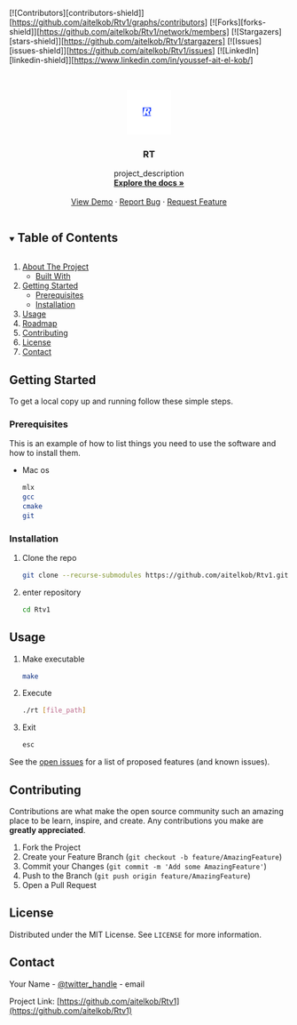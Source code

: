 [![Contributors][contributors-shield]][https://github.com/aitelkob/Rtv1/graphs/contributors]
[![Forks][forks-shield]][https://github.com/aitelkob/Rtv1/network/members]
[![Stargazers][stars-shield]][https://github.com/aitelkob/Rtv1/stargazers]
[![Issues][issues-shield]][https://github.com/aitelkob/Rtv1/issues]
[![LinkedIn][linkedin-shield]][https://www.linkedin.com/in/youssef-ait-el-kob/]



<!-- PROJECT LOGO -->
<br />
<p align="center">
  <a href="https://github.com/github_username/repo_name">
    <img src="images/logo.png" alt="Logo" width="80" height="80">
  </a>

  <h3 align="center">RT</h3>

  <p align="center">
    project_description
    <br />
    <a href="https://github.com/aitelkob/Rtv1"><strong>Explore the docs »</strong></a>
    <br />
    <br />
    <a href="https://github.com/aitelkob/Rtv1">View Demo</a>
    ·
    <a href="https://github.com/aitelkob/Rtv1/issues">Report Bug</a>
    ·
    <a href="https://github.com/aitelkob/Rtv1/issues">Request Feature</a>
  </p>
</p>


<!-- TABLE OF CONTENTS -->
<details open="open">
  <summary><h2 style="display: inline-block">Table of Contents</h2></summary>
  <ol>
    <li>
      <a href="#about-the-project">About The Project</a>
      <ul>
        <li><a href="#built-with">Built With</a></li>
      </ul>
    </li>
    <li>
      <a href="#getting-started">Getting Started</a>
      <ul>
        <li><a href="#prerequisites">Prerequisites</a></li>
        <li><a href="#installation">Installation</a></li>
      </ul>
    </li>
    <li><a href="#usage">Usage</a></li>
    <li><a href="#roadmap">Roadmap</a></li>
    <li><a href="#contributing">Contributing</a></li>
    <li><a href="#license">License</a></li>
    <li><a href="#contact">Contact</a></li>
  </ol>
</details>




<!-- GETTING STARTED -->
## Getting Started

To get a local copy up and running follow these simple steps.

### Prerequisites

This is an example of how to list things you need to use the software and how to install them.
* Mac os
  ```sh
  mlx
  gcc
  cmake
  git
  ```

### Installation

1. Clone the repo
   ```sh
   git clone --recurse-submodules https://github.com/aitelkob/Rtv1.git
   ```
2. enter repository
   ```sh
   cd Rtv1
   ```



<!-- USAGE EXAMPLES -->
## Usage

1. Make executable
   ```sh
   make
   ```
2. Execute
   ```sh
   ./rt [file_path]
   ```
3. Exit
   ```sh
   esc
   ```


See the [open issues](https://github.com/aitelkob/Rtv1/issues) for a list of proposed features (and known issues).



<!-- CONTRIBUTING -->
## Contributing

Contributions are what make the open source community such an amazing place to be learn, inspire, and create. Any contributions you make are **greatly appreciated**.

1. Fork the Project
2. Create your Feature Branch (`git checkout -b feature/AmazingFeature`)
3. Commit your Changes (`git commit -m 'Add some AmazingFeature'`)
4. Push to the Branch (`git push origin feature/AmazingFeature`)
5. Open a Pull Request



<!-- LICENSE -->
## License

Distributed under the MIT License. See `LICENSE` for more information.



<!-- CONTACT -->
## Contact

Your Name - [@twitter_handle](https://twitter.com/twitter_handle) - email

Project Link: [https://github.com/aitelkob/Rtv1](https://github.com/aitelkob/Rtv1)
